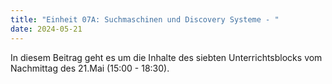 ```yaml
---
title: "Einheit 07A: Suchmaschinen und Discovery Systeme - "
date: 2024-05-21
---
```


In diesem Beitrag geht es um die Inhalte des siebten Unterrichtsblocks vom Nachmittag des 21.Mai (15:00 - 18:30). 